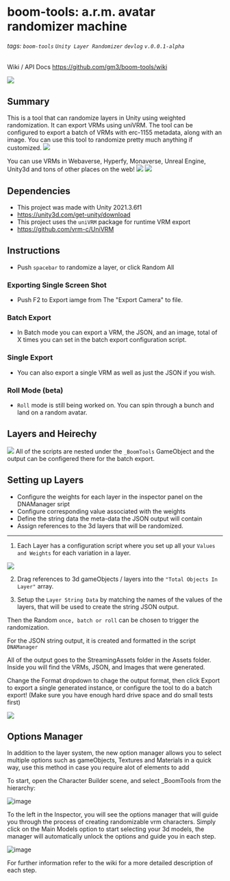 # boom-tools: a.r.m. avatar randomizer machine
###### tags: `boom-tools` `Unity Layer Randomizer` `devlog` ```v.0.0.1-alpha```

Wiki / API Docs https://github.com/gm3/boom-tools/wiki


![](https://hackmd.io/_uploads/r1tnnr45i.png)

## Summary
This is a tool that can randomize layers in Unity using weighted randomization. It can export VRMs using uniVRM. The tool can be configured to export a batch of VRMs with erc-1155 metadata, along with an image. You can use this tool to randomize pretty much anything if customized. 
![](https://hackmd.io/_uploads/rknRhrEqo.gif)

You can use VRMs in Webaverse, Hyperfy, Monaverse, Unreal Engine, Unity3d and tons of other places on the web!
![](https://hackmd.io/_uploads/SktZarEqo.gif)
![](https://hackmd.io/_uploads/SyYt6rN9j.gif)

## Dependencies

- This project was made with Unity 2021.3.6f1 
- https://unity3d.com/get-unity/download
- This project uses the `uniVRM` package for runtime VRM export
- https://github.com/vrm-c/UniVRM

## Instructions
- Push ```spacebar``` to randomize a layer, or click Random All
### Exporting Single Screen Shot
- Push F2 to Export iamge from The "Export Camera" to file.
### Batch Export
- In Batch mode you can export a VRM, the JSON, and an image, total of X times you can set in the batch export configuration script.
### Single Export
- You can also export a single VRM as well as just the JSON if you wish.
### Roll Mode (beta)
- ```Roll``` mode is still being worked on. You can spin through a bunch and land on a random avatar.


## Layers and Heirechy
![](https://i.imgur.com/uwNNh34.png)
All of the scripts are nested under the `_BoomTools` GameObject and the output can be configered there for the batch export.

## Setting up Layers
* Configure the weights for each layer in the inspector panel on the DNAManager sript
* Configure corresponding value associated with the weights
* Define the string data the meta-data the JSON output will contain
* Assign references to the 3d layers that will be randomized. 

---

1. Each Layer has a configuration script where you set up all your ```Values and Weights``` for each variation in a layer. 

![](https://i.imgur.com/OOB8U85.png)

2. Drag references to 3d gameObjects / layers into the ``"Total Objects In Layer"`` array. 

3. Setup the ``Layer String Data`` by matching the names of the values of the layers, that will be used to create the string JSON output.


Then the Random ```once, batch or roll``` can be chosen to trigger the randomization.


For the JSON string output, it is created and formatted in the script ```DNAManager```  

All of the output goes to the StreamingAssets folder in the Assets folder. Inside you will find the VRMs, JSON, and Images that were generated.

Change the Format dropdown to chage the output format, then click Export to export a single generated instance, or configure the tool to do a batch export! (Make sure you have enough hard drive space and do small tests first)

![](https://i.imgur.com/Dgi5rp6.png)

## Options Manager
In addition to the layer system, the new option manager allows you to select multiple options such as gameObjects, Textures and Materials in a quick way, use this method in case you require alot of elements to add

To start, open the Character Builder scene, and select _BoomTools from the hierarchy:

![image](https://user-images.githubusercontent.com/1117257/190047442-feb8f429-5580-4148-8dd4-ac8d3fda79c6.png)

To the left in the Inspector, you will see the options manager that will guide you through the process of creating randomizable vrm characters. Simply click on the Main Models option to start selecting your 3d models, the manager will automatically unlock the options and guide you in each step.

![image](https://user-images.githubusercontent.com/1117257/190047962-e35c6e3f-bcd4-4452-b096-af01dda1e0a2.png)

For further information refer to the wiki for a more detailed description of each step.

